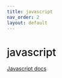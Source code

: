 ```yaml
---
title: javascript
nav_order: 2
layout: default
---
```


<h1 style="color:#0c0c0c;font-weight:500;">javascript</h1>

[Javascript docs]

[Javascript docs]: https://developer.mozilla.org/ko/docs/Web/JavaScript
